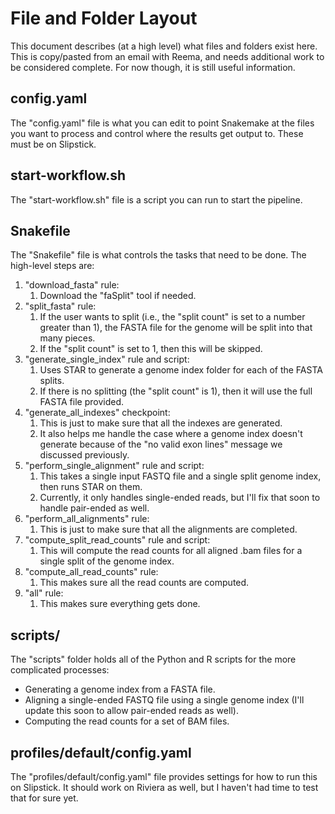 # File and Folder Layout
This document describes (at a high level) what files and folders exist here.
This is copy/pasted from an email with Reema, and needs additional work to be considered complete.
For now though, it is still useful information.

## config.yaml
The "config.yaml" file is what you can edit to point Snakemake at the files you want to process and control where the results get output to.
These must be on Slipstick.

## start-workflow.sh
The "start-workflow.sh" file is a script you can run to start the pipeline.

## Snakefile
The "Snakefile" file is what controls the tasks that need to be done. The high-level steps are:

1. "download_fasta" rule:
   1. Download the "faSplit" tool if needed.
2. "split_fasta" rule:
   1. If the user wants to split (i.e., the "split count" is set to a number greater than 1), the FASTA file for the genome will be split into that many pieces.
   2. If the "split count" is set to 1, then this will be skipped.
3. "generate_single_index" rule and script:
   1. Uses STAR to generate a genome index folder for each of the FASTA splits.
   2. If there is no splitting (the "split count" is 1), then it will use the full FASTA file provided.
4. "generate_all_indexes" checkpoint:
   1. This is just to make sure that all the indexes are generated.
   2. It also helps me handle the case where a genome index doesn't generate because of the "no valid exon lines" message we discussed previously.
5. "perform_single_alignment" rule and script:
   1. This takes a single input FASTQ file and a single split genome index, then runs STAR on them.
   2. Currently, it only handles single-ended reads, but I'll fix that soon to handle pair-ended as well.
6. "perform_all_alignments" rule:
   1. This is just to make sure that all the alignments are completed.
7. "compute_split_read_counts" rule and script:
   1. This will compute the read counts for all aligned .bam files for a single split of the genome index.
8. "compute_all_read_counts" rule:
   1. This makes sure all the read counts are computed.
9.  "all" rule:
    1.  This makes sure everything gets done.

## scripts/
The "scripts" folder holds all of the Python and R scripts for the more complicated processes:

- Generating a genome index from a FASTA file.
- Aligning a single-ended FASTQ file using a single genome index (I'll update this soon to allow pair-ended reads as well).
- Computing the read counts for a set of BAM files.

## profiles/default/config.yaml
The "profiles/default/config.yaml" file provides settings for how to run this on Slipstick. It should work on Riviera as well, but I haven't had time to test that for sure yet.
